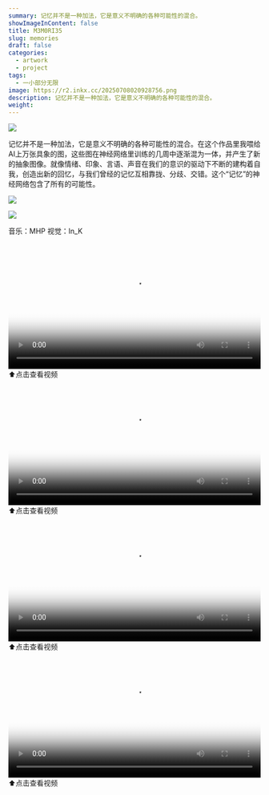 ```yaml
---
summary: 记忆并不是一种加法，它是意义不明确的各种可能性的混合。
showImageInContent: false
title: M3M0RI35
slug: memories
draft: false
categories:
  - artwork
  - project
tags:
  - 一小部分无限
image: https://r2.inkx.cc/20250708020928756.png
description: 记忆并不是一种加法，它是意义不明确的各种可能性的混合。
weight:
---
```

![](https://r2.inkx.cc/20250708021352440.jpg)



记忆并不是一种加法，它是意义不明确的各种可能性的混合。在这个作品里我喂给AI上万张具象的图，这些图在神经网络里训练的几周中逐渐混为一体，并产生了新的抽象图像。就像情绪、印象、言语、声音在我们的意识的驱动下不断的建构着自我，创造出新的回忆，与我们曾经的记忆互相靠拢、分歧、交错。这个“记忆”的神经网络包含了所有的可能性。

![](https://r2.inkx.cc/20250708021444204.GIF)

![](https://r2.inkx.cc/20250708020928756.png)



音乐：MHP
视觉：In_K

<video controls width="100%" poster="https://r2.inkx.cc/20250708021146885.jpg">
  <source src="https://r2.inkx.cc/Memories-v1.mp4" type="video/mp4">
  您的浏览器不支持 video 标签。
</video>
⬆️点击查看视频


<video controls width="100%" poster="https://r2.inkx.cc/20250708021201229.jpg">
  <source src="https://r2.inkx.cc/Memories-v2.mp4" type="video/mp4">
  您的浏览器不支持 video 标签。
</video>
⬆️点击查看视频

<video controls width="100%" poster="https://r2.inkx.cc/20250708021215411.jpg">
  <source src="https://r2.inkx.cc/Memories-v3.mp4" type="video/mp4">
  您的浏览器不支持 video 标签。
</video>
⬆️点击查看视频

<video controls width="100%" poster="https://r2.inkx.cc/20250708021249256.png">
  <source src="https://r2.inkx.cc/Memories-v4.mp4" type="video/mp4">
  您的浏览器不支持 video 标签。
</video>
⬆️点击查看视频



